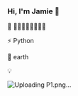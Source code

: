 ### Hi, I'm Jamie 👋


🔭 🏃‍♀️🏊‍♀️🥎🏀🤖🐱

⚡ Python 

🎯 earth 

💡 

![Uploading P1.png…]()

<!--
**PotatoXi/PotatoXi** is a ✨ _special_ ✨ repository because its `README.md` (this file) appears on your GitHub profile.

Here are some ideas to get you started:

- 🔭 I’m currently working on ...
- 🌱 I’m currently learning ...
- 👯 I’m looking to collaborate on ...
- 🤔 I’m looking for help with ...
- 💬 Ask me about ...
- 📫 How to reach me: ...
- 😄 Pronouns: ...
- ⚡ C++ / Python 
- 🏃‍ 
-->
